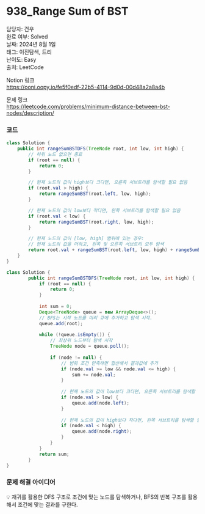 # 938_Range Sum of BST

담당자: 건우<br>
완료 여부: Solved<br>
날짜: 2024년 8월 1일<br>
태그: 이진탐색, 트리<br>
난이도: Easy<br>
출처: LeetCode

Notion 링크 <br>
https://ooni.oopy.io/fe5f0edf-22b5-4114-9d0d-00d48a2a8a4b

문제 링크 <br>
https://leetcode.com/problems/minimum-distance-between-bst-nodes/description/

### 코드

```java
class Solution {
    public int rangeSumBSTDFS(TreeNode root, int low, int high) {
        // 하위 노드 없으면 종료
        if (root == null) {
            return 0;
        }

        // 현재 노드의 값이 high보다 크다면, 오른쪽 서브트리를 탐색할 필요 없음
        if (root.val > high) {
            return rangeSumBST(root.left, low, high);
        }

        // 현재 노드의 값이 low보다 작다면, 왼쪽 서브트리를 탐색할 필요 없음
        if (root.val < low) {
            return rangeSumBST(root.right, low, high);
        }

        // 현재 노드의 값이 [low, high] 범위에 있는 경우:
        // 현재 노드의 값을 더하고, 왼쪽 및 오른쪽 서브트리 모두 탐색
        return root.val + rangeSumBST(root.left, low, high) + rangeSumBST(root.right, low, high);
    }
}

```


```java
class Solution {
		public int rangeSumBSTBFS(TreeNode root, int low, int high) {
		    if (root == null) {
		        return 0;
		    }
		
		    int sum = 0;
		    Deque<TreeNode> queue = new ArrayDeque<>();
		    // BFS는 시작 노드를 미리 큐에 추가하고 탐색 시작.
		    queue.add(root);
		
		    while (!queue.isEmpty()) {
		        // 최상위 노드부터 탐색 시작
		        TreeNode node = queue.poll();
		
		        if (node != null) {
		            // 범위 조건 만족하면 합산해서 결과값에 추가
		            if (node.val >= low && node.val <= high) {
		                sum += node.val;
		            }
		
		            // 현재 노드의 값이 low보다 크다면, 오른쪽 서브트리를 탐색할 필요 없음
		            if (node.val > low) {
		                queue.add(node.left);
		            }
		
		            // 현재 노드의 값이 high보다 작다면, 왼쪽 서브트리를 탐색할 필요 없음
		            if (node.val < high) {
		                queue.add(node.right);
		            }
		        }
		    }
		    return sum;
		}
}
```

### 문제 해결 아이디어

<aside>
💡 재귀를 활용한 DFS 구조로 조건에 맞는 노드를 탐색하거나, BFS의 반복 구조를 활용해서 조건에 맞는 결과를 구한다.

</aside>